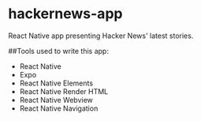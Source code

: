 # hackernews-app
React Native app presenting Hacker News' latest stories.

##Tools used to write this app:
  * React Native
  * Expo
  * React Native Elements
  * React Native Render HTML
  * React Native Webview 
  * React Native Navigation
